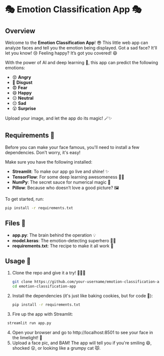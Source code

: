 # 🎭 Emotion Classification App 🎭

## Overview
Welcome to the **Emotion Classification App**! 😎 This little web app can analyze faces and tell you the emotion being displayed. Got a sad face? It'll let you know! 😢 Feeling happy? It’s got you covered! 😄 

With the power of AI and deep learning 🧠, this app can predict the following emotions:

- 😡 **Angry**
- 🤢 **Disgust**
- 😨 **Fear**
- 😄 **Happy**
- 😐 **Neutral**
- 😔 **Sad**
- 😲 **Surprise**

Upload your image, and let the app do its magic! 🪄✨

## Requirements 🧰
Before you can make your face famous, you'll need to install a few dependencies. Don't worry, it's easy! 

Make sure you have the following installed:

- **Streamlit**: To make our app go live and shine! ✨
- **TensorFlow**: For some deep learning awesomeness 🧠🤖
- **NumPy**: The secret sauce for numerical magic 🔮
- **Pillow**: Because who doesn’t love a good picture? 🖼️

To get started, run:

```bash
pip install -r requirements.txt
```

## Files 📂
- **app.py**: The brain behind the operation 💡
- **model.keras**: The emotion-detecting superhero 🦸‍♀️
- **requirements.txt**: The recipe to make it all work 📝

## Usage 🚀

1. Clone the repo and give it a try! 🏃‍♂️💨

   ```bash
   git clone https://github.com/your-username/emotion-classification-app.git
   cd emotion-classification-app
   ```

2. Install the dependencies (it's just like baking cookies, but for code 🍪):

   ```bash
   pip install -r requirements.txt
   ```
3. Fire up the app with Streamlit:
   
  ```bash
   streamlit run app.py
   ```
4. Open your browser and go to http://localhost:8501 to see your face in the limelight! 🌟
5. Upload a face pic, and BAM! The app will tell you if you're smiling 😄, shocked 😲, or looking like a grumpy cat 😾.
